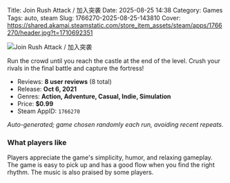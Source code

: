 Title: Join Rush Attack / 加入突袭
Date: 2025-08-25 14:38
Category: Games
Tags: auto, steam
Slug: 1766270-2025-08-25-143810
Cover: https://shared.akamai.steamstatic.com/store_item_assets/steam/apps/1766270/header.jpg?t=1710692351

![Join Rush Attack / 加入突袭](https://shared.akamai.steamstatic.com/store_item_assets/steam/apps/1766270/header.jpg?t=1710692351)

Run the crowd until you reach the castle at the end of the level. Crush your rivals in the final battle and capture the fortress!

- Reviews: **8 user reviews** (8 total)
- Release: **Oct 6, 2021**
- Genres: **Action, Adventure, Casual, Indie, Simulation**
- Price: **$0.99**
- Steam AppID: `1766270`

*Auto-generated; game chosen randomly each run, avoiding recent repeats.*

### What players like

Players appreciate the game's simplicity, humor, and relaxing gameplay. The game is easy to pick up and has a good flow when you find the right rhythm. The music is also praised by some players.
